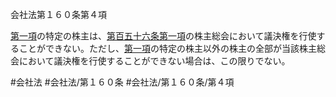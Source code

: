会社法第１６０条第４項

[第一項](会社法＿＿＿＿第１６０条第１項)の特定の株主は、[第百五十六条第一項](会社法＿＿＿＿第１５６条第１項)の株主総会において議決権を行使することができない。ただし、[第一項](会社法＿＿＿＿第１６０条第１項)の特定の株主以外の株主の全部が当該株主総会において議決権を行使することができない場合は、この限りでない。

#会社法
#会社法/第１６０条
#会社法/第１６０条/第４項
